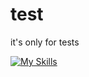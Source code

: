 # test
it's only for tests


[![My Skills](https://skillicons.dev/icons?i=powershell,vscode,svg,vscodium,vim,bash)](https://skillicons.dev)
